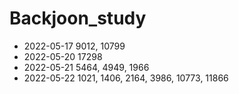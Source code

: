 # Backjoon_study

* 2022-05-17 9012, 10799
* 2022-05-20 17298
* 2022-05-21 5464, 4949, 1966
* 2022-05-22 1021, 1406, 2164, 3986, 10773, 11866

